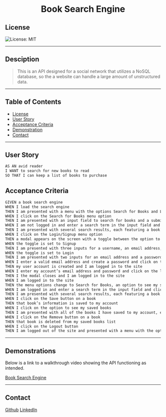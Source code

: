 <h1 align='center'>Book Search Engine</h1>

## License

![License: MIT](https://img.shields.io/badge/License-MIT-purple.svg)

---

## Desciption

> This is an API designed for a social network that utilizes a NoSQL database, so the a website can handle a large amount of unstructured data.

---

## Table of Contents

- [License](#license)
- [User Story](#user-story)
- [Acceptance Criteria](#acceptance-criteria)
- [Demonstration](#demostration)
- [Contact](#contact)

---

## User Story

```md
AS AN avid reader
I WANT to search for new books to read
SO THAT I can keep a list of books to purchase
```

## Acceptance Criteria

```md
GIVEN a book search engine
WHEN I load the search engine
THEN I am presented with a menu with the options Search for Books and Login/Signup and an input field to search for books and a submit button
WHEN I click on the Search for Books menu option
THEN I am presented with an input field to search for books and a submit button
WHEN I am not logged in and enter a search term in the input field and click the submit button
THEN I am presented with several search results, each featuring a book’s title, author, description, image, and a link to that book on the Google Books site
WHEN I click on the Login/Signup menu option
THEN a modal appears on the screen with a toggle between the option to log in or sign up
WHEN the toggle is set to Signup
THEN I am presented with three inputs for a username, an email address, and a password, and a signup button
WHEN the toggle is set to Login
THEN I am presented with two inputs for an email address and a password and login button
WHEN I enter a valid email address and create a password and click on the signup button
THEN my user account is created and I am logged in to the site
WHEN I enter my account’s email address and password and click on the login button
THEN I the modal closes and I am logged in to the site
WHEN I am logged in to the site
THEN the menu options change to Search for Books, an option to see my saved books, and Logout
WHEN I am logged in and enter a search term in the input field and click the submit button
THEN I am presented with several search results, each featuring a book’s title, author, description, image, and a link to that book on the Google Books site and a button to save a book to my account
WHEN I click on the Save button on a book
THEN that book’s information is saved to my account
WHEN I click on the option to see my saved books
THEN I am presented with all of the books I have saved to my account, each featuring the book’s title, author, description, image, and a link to that book on the Google Books site and a button to remove a book from my account
WHEN I click on the Remove button on a book
THEN that book is deleted from my saved books list
WHEN I click on the Logout button
THEN I am logged out of the site and presented with a menu with the options Search for Books and Login/Signup and an input field to search for books and a submit button
```

---

## Demonstrations

Below is a link to a walkthrough video showing the API functioning as intended.

[Book Search Engine](https://drive.google.com/file/d/1zBFbhVHspcs4vUsX7kfguokLAYnUPAKl/view)

---

## Contact

[Github](https://github.com/Klgibsonjr/social-network-api-kg)
[LinkedIn](https://www.linkedin.com/in/ken-gibson-74a02047/)
